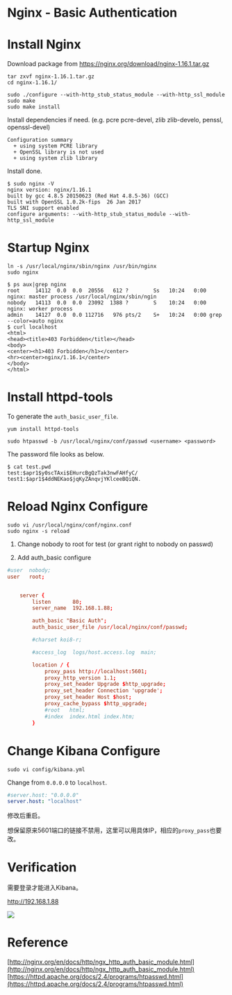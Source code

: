 Nginx - Basic Authentication
===
# Install Nginx
Download package from https://nginx.org/download/nginx-1.16.1.tar.gz
```
tar zxvf nginx-1.16.1.tar.gz
cd nginx-1.16.1/

sudo ./configure --with-http_stub_status_module --with-http_ssl_module
sudo make
sudo make install
```

Install dependencies if need. (e.g. pcre pcre-devel, zlib zlib-develo, penssl, openssl-devel)
```
Configuration summary
  + using system PCRE library
  + OpenSSL library is not used
  + using system zlib library
```

Install done.
```
$ sudo nginx -V
nginx version: nginx/1.16.1
built by gcc 4.8.5 20150623 (Red Hat 4.8.5-36) (GCC)
built with OpenSSL 1.0.2k-fips  26 Jan 2017
TLS SNI support enabled
configure arguments: --with-http_stub_status_module --with-http_ssl_module
```

# Startup Nginx
```
ln -s /usr/local/nginx/sbin/nginx /usr/bin/nginx
sudo nginx

$ ps aux|grep nginx
root     14112  0.0  0.0  20556   612 ?        Ss   10:24   0:00 nginx: master process /usr/local/nginx/sbin/ngin
nobody   14113  0.0  0.0  23092  1388 ?        S    10:24   0:00 nginx: worker process
admin    14127  0.0  0.0 112716   976 pts/2    S+   10:24   0:00 grep --color=auto nginx
$ curl localhost
<html>
<head><title>403 Forbidden</title></head>
<body>
<center><h1>403 Forbidden</h1></center>
<hr><center>nginx/1.16.1</center>
</body>
</html>
```

# Install httpd-tools
To generate the `auth_basic_user_file`.

```
yum install httpd-tools

sudo htpasswd -b /usr/local/nginx/conf/passwd <username> <password>
```
The password file looks as below.
```
$ cat test.pwd
test:$apr1$y0scTAxi$EHurcBgQzTak3nwFAHfyC/
test1:$apr1$4ddNEKao$jqKyZAnqvjYKlceeBQiQN.

```

# Reload Nginx Configure
```
sudo vi /usr/local/nginx/conf/nginx.conf
sudo nginx -s reload
```
1. Change nobody to root for test (or grant right to nobody on passwd)

2. Add auth_basic configure

```conf
#user  nobody;
user   root;


    server {
        listen       80;
        server_name  192.168.1.88;

        auth_basic "Basic Auth";
        auth_basic_user_file /usr/local/nginx/conf/passwd;

        #charset koi8-r;

        #access_log  logs/host.access.log  main;

        location / {
            proxy_pass http://localhost:5601;
            proxy_http_version 1.1;
            proxy_set_header Upgrade $http_upgrade;
            proxy_set_header Connection 'upgrade';
            proxy_set_header Host $host;
            proxy_cache_bypass $http_upgrade;
            #root   html;
            #index  index.html index.htm;
        }
```

# Change Kibana Configure
```
sudo vi config/kibana.yml
```
Change from `0.0.0.0` to `localhost`.

```yml
#server.host: "0.0.0.0"
server.host: "localhost"
```
修改后重启。

想保留原来5601端口的链接不禁用，这里可以用具体IP，相应的`proxy_pass`也要改。

# Verification
需要登录才能进入Kibana。

http://192.168.1.88

![](assets/ELK_K_Auth.PNG)

# Reference

[http://nginx.org/en/docs/http/ngx_http_auth_basic_module.html](http://nginx.org/en/docs/http/ngx_http_auth_basic_module.html)   
[https://httpd.apache.org/docs/2.4/programs/htpasswd.html](https://httpd.apache.org/docs/2.4/programs/htpasswd.html)
